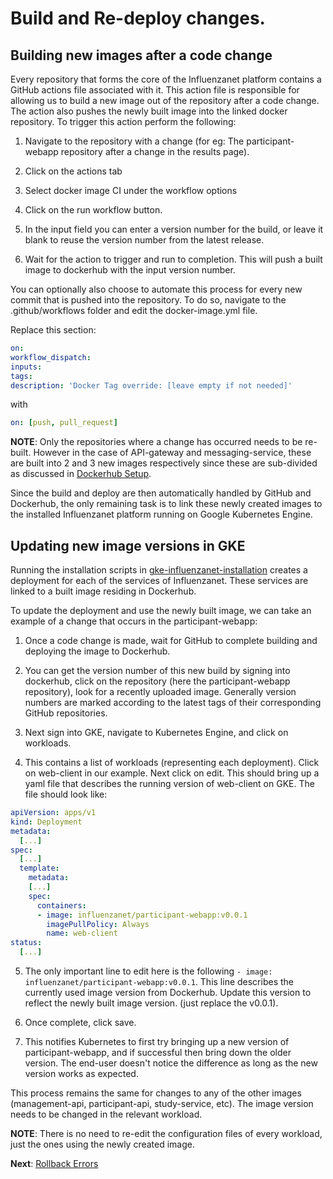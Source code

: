 # Build and Re-deploy changes.

## Building new images after a code change

Every repository that forms the core of the Influenzanet platform contains a GitHub actions file associated with it. This action file is responsible for allowing us to build a new image out of the repository after a code change. The action also pushes the newly built image into the linked docker repository. To trigger this action perform the following:

1. Navigate to the repository with a change (for eg: The participant-webapp repository after a change in the results page).

2. Click on the actions tab

3. Select docker image CI under the workflow options

4. Click on the run workflow button. 

5. In the input field you can enter a version number for the build, or leave it blank to reuse the version number from the latest release.

6. Wait for the action to trigger and run to completion. This will push a built image to dockerhub with the input version number.

You can optionally also choose to automate this process for every new commit that is pushed into the repository. To do so, navigate to the .github/workflows folder and edit the docker-image.yml file.

Replace this section:

```yaml
on:
workflow_dispatch:
inputs:
tags:
description: 'Docker Tag override: [leave empty if not needed]'
```

with

```yaml
on: [push, pull_request]
```

**NOTE**: Only the repositories where a change has occurred needs to be re-built. However in the case of API-gateway and messaging-service, these are built into 2 and 3 new images respectively since these are sub-divided as discussed in [Dockerhub Setup](../installation/2-dockerhub-setup.md).

Since the build and deploy are then automatically handled by GitHub and Dockerhub, the only remaining task is to link these newly created images to the installed Influenzanet platform running on Google Kubernetes Engine.

## Updating new image versions in GKE

Running the installation scripts in [gke-influenzanet-installation](https://github.com/influenzanet/influenzanet-setup-guide/blob/master/installation/3-install-influenzanet-gke.md) creates a deployment for each of the services of Influenzanet. These services are linked to a built image residing in Dockerhub.

To update the deployment and use the newly built image, we can take an example of a change that occurs in the participant-webapp:

1. Once a code change is made, wait for GitHub to complete building and deploying the image to Dockerhub.

2. You can get the version number of this new build by signing into dockerhub, click on the repository (here the participant-webapp  repository), look for a recently uploaded image. Generally version numbers are marked according to the latest tags of their corresponding GitHub repositories.

3. Next sign into GKE, navigate to Kubernetes Engine, and click on workloads.

4. This contains a list of workloads (representing each deployment). Click on web-client in our example. Next click on edit. This should bring up a yaml file that describes the running version of web-client on GKE. The file should look like:

```yaml
apiVersion: apps/v1
kind: Deployment
metadata:
  [...]
spec:
  [...]
  template:
    metadata:
    [...]
    spec:
      containers:
      - image: influenzanet/participant-webapp:v0.0.1
        imagePullPolicy: Always
        name: web-client
status:
  [...]
```

5. The only important line to edit here is the following ```- image: influenzanet/participant-webapp:v0.0.1```. This line describes the currently used image version from Dockerhub. Update this version to reflect the newly built image version. (just replace the v0.0.1).

6. Once complete, click save.

7. This notifies Kubernetes to first try bringing up a new version of participant-webapp, and if successful then bring down the older version. The end-user doesn't notice the difference as long as the new version works as expected.

This process remains the same for changes to any of the other images (management-api, participant-api, study-service, etc). The image version needs to be changed in the relevant workload.

**NOTE**: There is no need to re-edit the configuration files of every workload, just the ones using the newly created image.

**Next**: [Rollback Errors](../redeploying-changes/3-rollback-errors.md)